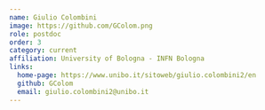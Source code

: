 ```yaml
---
name: Giulio Colombini
image: https://github.com/GColom.png
role: postdoc
order: 3
category: current
affiliation: University of Bologna - INFN Bologna
links:
  home-page: https://www.unibo.it/sitoweb/giulio.colombini2/en
  github: GColom
  email: giulio.colombini2@unibo.it
---
```

